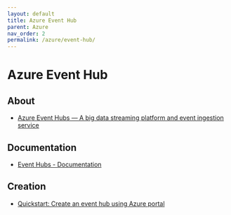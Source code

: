 ```yaml
---
layout: default
title: Azure Event Hub
parent: Azure
nav_order: 2
permalink: /azure/event-hub/
---
```


# Azure Event Hub

## About
- [Azure Event Hubs — A big data streaming platform and event ingestion service](https://docs.microsoft.com/en-us/azure/event-hubs/event-hubs-about)

## Documentation
- [Event Hubs - Documentation](https://azure.microsoft.com/en-us/services/event-hubs/#features)

## Creation
- [Quickstart: Create an event hub using Azure portal](https://docs.microsoft.com/en-us/azure/event-hubs/event-hubs-create)
